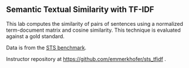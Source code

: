 Semantic Textual Similarity with TF-IDF
----------------------------------------

This lab computes the similarity of pairs of sentences using a normalized term-document matrix
and cosine similarity.
This technique is evaluated against a gold standard.

Data is from the [STS benchmark](http://ixa2.si.ehu.es/stswiki/index.php/STSbenchmark).

Instructor repository at <https://github.com/emmerkhofer/sts_tfidf> .